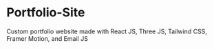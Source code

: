 # Portfolio-Site
Custom portfolio website made with React JS, Three JS, Tailwind CSS, Framer Motion, and Email JS
